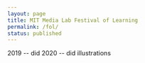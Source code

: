 ```yaml
---
layout: page
title: MIT Media Lab Festival of Learning
permalink: /fol/
status: published
---
```



2019 -- did
2020 -- did illustrations